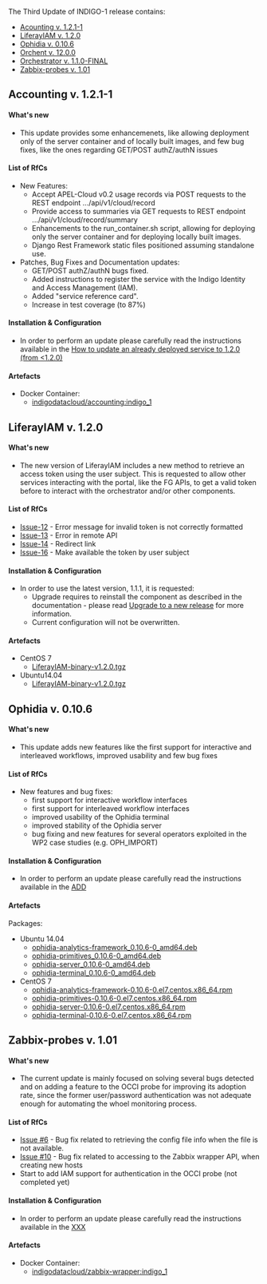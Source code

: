 The Third Update of INDIGO-1 release contains:
* [Acounting v. 1.2.1-1](#accounting)
* [LiferayIAM v. 1.2.0](#li)
* [Ophidia v. 0.10.6](#ophidia)
* [Orchent v. 12.0.0](#orchent)
* [Orchestrator v. 1.1.0-FINAL](#orchestrator)
* [Zabbix-probes v. 1.01](#zp)

<!--
* [CMDB v. 0.4.0](#cmdb)
* [FutureGateway](#fg):
  * [fgAPIServer v0.0.5](#fg)
  * [APIServerDaemon v0.0.5](#fg)
  * [PortalSetup v0.0.4](#fg)
-->  

## <a name="accounting"></a>Accounting v. 1.2.1-1

#### What's new
* This update provides some enhancemenets, like allowing deployment only of the server container and of locally built images, and few bug fixes, like the ones regarding GET/POST authZ/authN issues

#### List of RfCs
* New Features:
  * Accept APEL-Cloud v0.2 usage records via POST requests to the REST endpoint .../api/v1/cloud/record
  * Provide access to summaries via GET requests to REST endpoint .../api/v1/cloud/record/summary
  * Enhancements to the run_container.sh script, allowing for deploying only the server container and for deploying locally built images.
  * Django Rest Framework static files positioned assuming standalone use.
* Patches, Bug Fixes and Documentation updates:
  * GET/POST authZ/authN bugs fixed.
  * Added instructions to register the service with the Indigo Identity and Access Management (IAM).
  * Added "service reference card".
  * Increase in test coverage (to 87%)

#### Installation & Configuration
* In order to perform an update please carefully read the instructions available in the [How to update an already deployed service to 1.2.0 (from <1.2.0)](https://github.com/indigo-dc/Accounting/blob/master/doc/admin.md#how-to-update-an-already-deployed-service-to-120-from-120)

#### Artefacts
* Docker Container:
  * [indigodatacloud/accounting:indigo_1](https://hub.docker.com/r/indigodatacloud/accounting/)
  

## <a name="li"></a>LiferayIAM v. 1.2.0

#### What's new
* The new version of LiferayIAM includes a new method to retrieve an access token using the user subject. This is requested to
allow other services interacting with the portal, like the FG APIs, to get a valid token before to interact with the orchestrator
and/or other components.

#### List of RfCs
* [Issue-12](https://github.com/indigo-dc/LiferayIAM/issues/12) - Error message for invalid token is not correctly formatted
* [Issue-13](https://github.com/indigo-dc/LiferayIAM/issues/13) - Error in remote API 
* [Issue-14](https://github.com/indigo-dc/LiferayIAM/issues/14) - Redirect link
* [Issue-16](https://github.com/indigo-dc/LiferayIAM/issues/16) - Make available the token by user subject

#### Installation \& Configuration
* In order to use the latest version, 1.1.1, it is requested:
  * Upgrade requires to reinstall the component as described in the documentation - please read [Upgrade to a new release](https://github.com/indigo-dc/LiferayIAM/blob/master/doc/admin.md#upgrade-to-a-new-release) for more information.
  * Current configuration will not be overwritten.

#### Artefacts
* CentOS 7
  * [LiferayIAM-binary-v1.2.0.tgz](http://repo.indigo-datacloud.eu/repository/indigo/1/centos7/x86_64/tgz/LiferayIAM-binary-v1.2.0.tgz)
* Ubuntu14.04
  * [LiferayIAM-binary-v1.2.0.tgz](http://repo.indigo-datacloud.eu/repository/indigo/1/ubuntu/dists/trusty-updates/main/binary-amd64/LiferayIAM-binary-v1.2.0.tgz)
  

## <a name="ophidia"></a>Ophidia v. 0.10.6

#### What's new
* This update adds new features like the first support for interactive and interleaved workflows, improved usability and few bug fixes

#### List of RfCs
* New features and bug fixes:
  * first support for interactive workflow interfaces
  * first support for interleaved workflow interfaces
  * improved usability of the Ophidia terminal
  * improved stability of the Ophidia server
  * bug fixing and new features for several operators exploited in the WP2 case studies (e.g. OPH_IMPORT)

#### Installation & Configuration
* In order to perform an update please carefully read the instructions available in the [ADD](https://add)

#### Artefacts
Packages:
* Ubuntu 14.04
  * [ophidia-analytics-framework_0.10.6-0_amd64.deb](http://repo.indigo-datacloud.eu/repository/indigo/1/ubuntu/dists/trusty-updates/main/binary-amd64/ophidia-analytics-framework_0.10.6-0_amd64.deb)
  * [ophidia-primitives_0.10.6-0_amd64.deb](http://repo.indigo-datacloud.eu/repository/indigo/1/ubuntu/dists/trusty-updates/main/binary-amd64/ophidia-primitives_0.10.6-0_amd64.deb)
  * [ophidia-server_0.10.6-0_amd64.deb](http://repo.indigo-datacloud.eu/repository/indigo/1/ubuntu/dists/trusty-updates/main/binary-amd64/ophidia-server_0.10.6-0_amd64.deb)
  * [ophidia-terminal_0.10.6-0_amd64.deb](http://repo.indigo-datacloud.eu/repository/indigo/1/ubuntu/dists/trusty-updates/main/binary-amd64/ophidia-terminal_0.10.6-0_amd64.deb)
* CentOS 7 
  * [ophidia-analytics-framework-0.10.6-0.el7.centos.x86_64.rpm](http://repo.indigo-datacloud.eu/repository/indigo/1/centos7/x86_64/updates/ophidia-analytics-framework-0.10.6-0.el7.centos.x86_64.rpm)
  * [ophidia-primitives-0.10.6-0.el7.centos.x86_64.rpm](http://repo.indigo-datacloud.eu/repository/indigo/1/centos7/x86_64/updates/ophidia-primitives-0.10.6-0.el7.centos.x86_64.rpm)
  * [ophidia-server-0.10.6-0.el7.centos.x86_64.rpm](http://repo.indigo-datacloud.eu/repository/indigo/1/centos7/x86_64/updates/ophidia-server-0.10.6-0.el7.centos.x86_64.rpm)
  * [ophidia-terminal-0.10.6-0.el7.centos.x86_64.rpm](http://repo.indigo-datacloud.eu/repository/indigo/1/centos7/x86_64/updates/ophidia-terminal-0.10.6-0.el7.centos.x86_64.rpm)
  
## <a name="zp"></a>Zabbix-probes v. 1.01

#### What's new
* The current update is mainly focused on solving several bugs detected and on adding a feature to the OCCI probe for improving its adoption rate, since the former user/password authentication was not adequate enough for automating the whoel monitoring process.

#### List of RfCs
* [Issue #6](https://github.com/indigo-dc/Monitoring/issues/6) - Bug fix related to retrieving the config file info when the file is not available.
* [Issue #10](https://github.com/indigo-dc/Monitoring/issues/10) - Bug fix related to accessing to the Zabbix wrapper API, when creating new hosts
* Start to add IAM support for authentication in the OCCI probe (not completed yet)


#### Installation & Configuration
* In order to perform an update please carefully read the instructions available in the [XXX](https://XXX)

#### Artefacts
* Docker Container:
  * [indigodatacloud/zabbix-wrapper:indigo_1](https://hub.docker.com/r/indigodatacloud/zabbix-wrapper/)
